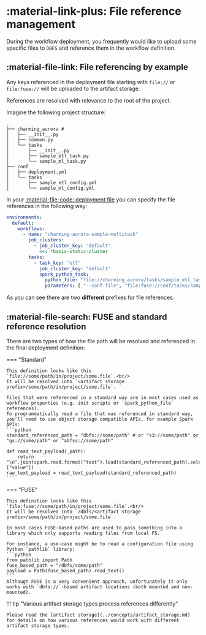 # :material-link-plus: File reference management

During the workflow deployment, you frequently would like to upload some specific files to `DBFS` and reference them in
the workflow definition.

## :material-file-link: File referencing by example

Any keys referenced in the deployment file starting with `file://` or `file:fuse://` will be uploaded to the artifact
storage.

References are resolved with relevance to the root of the project.

Imagine the following project structure:

```shell title="project structure"
.
├── charming_aurora #
│   ├── __init__.py
│   ├── common.py
│   └── tasks
│       ├── __init__.py
│       ├── sample_etl_task.py
│       └── sample_ml_task.py
├── conf
│   ├── deployment.yml
│   └── tasks
│       ├── sample_etl_config.yml
│       └── sample_ml_config.yml
```

In your [:material-file-code: deployment file](../reference/deployment.md) you can specify the file references in the
following way:

```yaml title="conf/deployment.yml" hl_lines="11-14"
environments:
  default:
    workflows:
      - name: "charming-aurora-sample-multitask"
        job_clusters:
          - job_cluster_key: "default"
            <<: *basic-static-cluster
        tasks:
          - task_key: "etl"
            job_cluster_key: "default"
            spark_python_task:
              python_file: "file://charming_aurora/tasks/sample_etl_task.py"
              parameters: [ "--conf-file", "file:fuse://conf/tasks/sample_etl_config.yml" ]
```

As you can see there are two **different** prefixes for file references.

## :material-file-search: FUSE and standard reference resolution

There are two types of how the file path will be resolved and referenced in the final deployment definition:

=== "Standard"

    This definition looks like this `file://some/path/in/project/some.file`.<br/>
    It will be resolved into `<artifact storage prefix>/some/path/in/project/some.file`.

    Files that were referenced in a standard way are in most cases used as workflow properties (e.g. init scripts or `spark_python_file` references).
    To programmatically read a file that was referenced in standard way, you'll need to use object storage compatible APIs, for example Spark APIs:
    ```python
    standard_referenced_path = "dbfs://some/path" # or "s3://some/path" or "gs://some/path" or "abfss://some/path"

    def read_text_payload(_path):
        return "\n".join(spark.read.format("text").load(standard_referenced_path).select("value").toPandas()["value"])
    raw_text_payload = read_text_payload(standard_referenced_path)
    ```

=== "FUSE"

    This definition looks like this `file:fuse://some/path/in/project/some.file`.<br/>
    It will be resolved into `/dbfs/<artifact storage prefix>/some/path/in/project/some.file`.

    In most cases FUSE-based paths are used to pass something into a library which only supports reading files from local FS.

    For instance, a use-case might be to read a configuration file using Python `pathlib` library:
    ```python
    from pathlib import Path
    fuse_based_path = "/dbfs/some/path"
    payload = Path(fuse_based_path).read_text()
    ```
    Although FUSE is a very convenient approach, unfortunately it only works with `dbfs://`-based artifact locations (both mounted and non-mounted).

!!! tip "Various artifact storage types process references differently"

    Please read the [artifact storage](../concepts/artifact_storage.md) for details on how various references would work with different artifact storage types.
